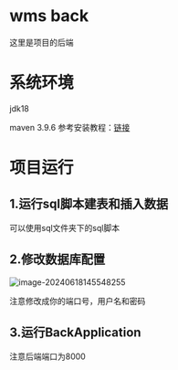 # wms back
这里是项目的后端

# 系统环境

jdk18

maven 3.9.6 参考安装教程：[链接](https://blog.csdn.net/m0_63684495/article/details/129046405?ops_request_misc=%257B%2522request%255Fid%2522%253A%2522171870005316800213015293%2522%252C%2522scm%2522%253A%252220140713.130102334..%2522%257D&request_id=171870005316800213015293&biz_id=0&utm_medium=distribute.pc_search_result.none-task-blog-2~all~top_positive~default-1-129046405-null-null.142^v100^pc_search_result_base9&utm_term=maven%E5%AE%89%E8%A3%85&spm=1018.2226.3001.4187)



# 项目运行

## 1.运行sql脚本建表和插入数据

可以使用sql文件夹下的sql脚本



## 2.修改数据库配置

![image-20240618145548255](https://cdn.jsdelivr.net/gh/Fornewt/Picture@master/image-20240618145548255.png)

注意修改成你的端口号，用户名和密码



## 3.运行BackApplication

注意后端端口为8000

